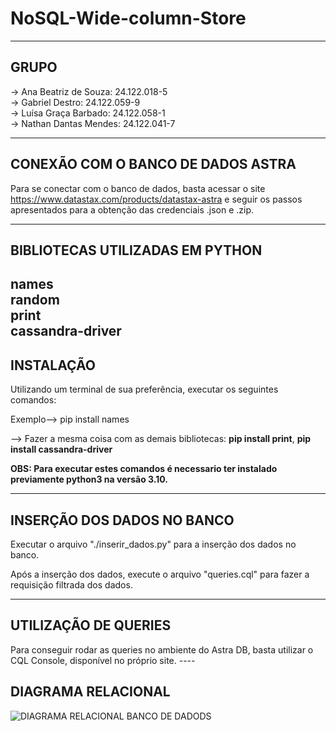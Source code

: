 # NoSQL-Wide-column-Store

----
<h2>GRUPO</h2>
  -> Ana Beatriz de Souza: 24.122.018-5 <br>
  -> Gabriel Destro: 24.122.059-9 <br>
  -> Luísa Graça Barbado:  24.122.058-1 <br>
  -> Nathan Dantas Mendes: 24.122.041-7 <br>

----

<h2>CONEXÃO COM O BANCO DE DADOS ASTRA</h2>

Para se conectar com o banco de dados, basta acessar o site https://www.datastax.com/products/datastax-astra e seguir os passos apresentados para a obtenção das credenciais .json e .zip.


----
<h2>BIBLIOTECAS UTILIZADAS EM PYTHON</h2>

names <br>
random  <br>
print <br>
cassandra-driver <br>
----

<h2>INSTALAÇÃO</h2>

Utilizando um terminal de sua preferência, executar os seguintes comandos:

Exemplo--> pip install names<br> 


--> Fazer a mesma coisa com as demais bibliotecas: **pip install print**, **pip install cassandra-driver**


**OBS: Para executar estes comandos é necessario ter instalado previamente python3 na versão 3.10.** 

----
<h2>INSERÇÃO DOS DADOS NO BANCO</h2>
  Executar o arquivo "./inserir_dados.py" para a inserção dos dados no banco.

  Após a inserção dos dados, execute o arquivo "queries.cql" para fazer a requisição filtrada dos dados.

  ----
<h2>UTILIZAÇÃO DE QUERIES</h2>
  Para conseguir rodar as queries no ambiente do Astra DB, basta utilizar o CQL Console, disponível no próprio site.
----
<h2>DIAGRAMA RELACIONAL</h2>

![DIAGRAMA RELACIONAL BANCO DE DADODS](https://github.com/user-attachments/assets/138e57f8-33b1-41e2-8799-112479c09dfd)



